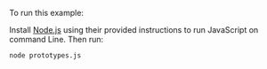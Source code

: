To run this example:


Install [Node.js](https://github.com/nodejs/node) using their provided instructions to run JavaScript on command Line. Then run:
```
node prototypes.js
```


